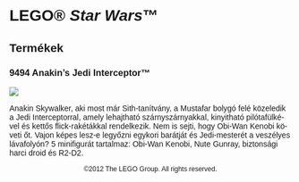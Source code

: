 <div lang="hu-HU" style="font-family: Helvetica, sans-serif;">
<h1>LEGO&reg; <i>Star Wars</i>&trade;</h1>
<h2>Termékek</h2>
<h3 style="font-weight: bold;">
<span class="product_number">9494</span>
<span class="title">Anakin’s Jedi Interceptor™</span>
</h3>
<img src="https://www.lego.com/cdn/product-assets/product.img.pri/9494_prod.jpg" type="image/jpeg">
<p class="description">Anakin Skywalker, aki most már Sith-tanítvány, a Mustafar bolygó felé közeledik a Jedi Interceptorral, amely lehajtható szárnyszárnyakkal, kinyitható pilótafülkével és kettős flick-rakétákkal rendelkezik. Nem is sejti, hogy Obi-Wan Kenobi követi őt. Vajon képes lesz-e legyőzni egykori barátját és Jedi-mesterét a veszélyes lávafolyón? 5 minifigurát tartalmaz: Obi-Wan Kenobi, Nute Gunray, biztonsági harci droid és R2-D2.</p>
<p class="footer" style="font-size: 12px; text-align: center;">©2012 The LEGO Group. All rights reserved.</p>
</div>
